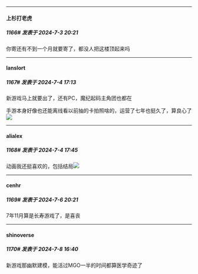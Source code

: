 ﻿
*****

####  上杉打老虎  
##### 1166#       发表于 2024-7-3 20:21

你寄还有不到一个月就要寄了，都没人把这楼顶起来吗


*****

####  lanslort  
##### 1167#       发表于 2024-7-4 17:13

新游戏马上就要出了，还有PC，魔纪起码主角团也都在

手游本身好像也还能离线看以前抽的卡拍照啥的，运营了七年也挺久了，算良心了<img src="https://static.saraba1st.com/image/smiley/face2017/074.png" referrerpolicy="no-referrer">


*****

####  alialex  
##### 1168#       发表于 2024-7-4 17:45

动画我还挺喜欢的，包括结局<img src="https://static.saraba1st.com/image/smiley/face2017/037.png" referrerpolicy="no-referrer">


*****

####  cenhr  
##### 1169#       发表于 2024-7-6 20:21

7年11月算是长寿游戏了，是喜丧


*****

####  shinoverse  
##### 1170#       发表于 2024-7-8 16:40

新游戏那幽默建模，能活过MGO一半的时间都算医学奇迹了

